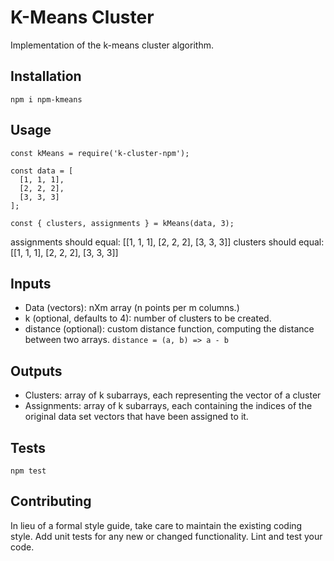 K-Means Cluster
=========

Implementation of the k-means cluster algorithm.

## Installation

  `npm i npm-kmeans`

## Usage

    const kMeans = require('k-cluster-npm');

    const data = [
      [1, 1, 1],
      [2, 2, 2],
      [3, 3, 3]
    ];

    const { clusters, assignments } = kMeans(data, 3);
  
  
  assignments should equal: [[1, 1, 1], [2, 2, 2], [3, 3, 3]]
  clusters should equal: [[1, 1, 1], [2, 2, 2], [3, 3, 3]]

## Inputs
  * Data (vectors): nXm array (n points per m columns.)
  * k (optional, defaults to 4): number of clusters to be created.
  * distance (optional): custom distance function, computing the distance between two arrays.
    `distance = (a, b) => a - b`

## Outputs
  * Clusters: array of k subarrays, each representing the vector of a cluster
  * Assignments: array of k subarrays, each containing the indices of the original
    data set vectors that have been assigned to it.

## Tests

  `npm test`

## Contributing

In lieu of a formal style guide, take care to maintain the existing coding style. Add unit tests for any new or changed functionality. Lint and test your code.